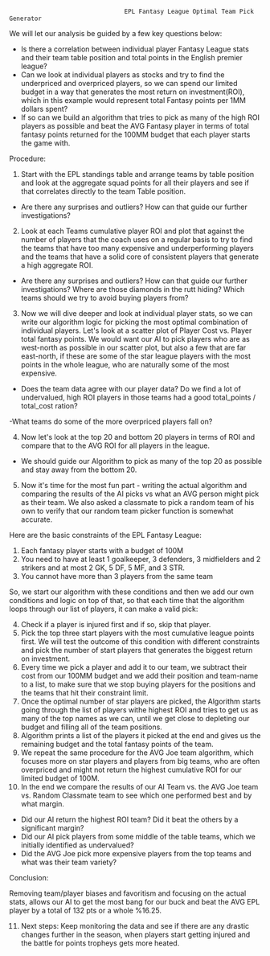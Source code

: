 
                                    EPL Fantasy League Optimal Team Pick Generator

We will let our analysis be guided by a few key questions below:

- Is there a correlation between individual player Fantasy League stats and their team table position and total points in the English premier league?
- Can we look at individual players as stocks and try to find the underpriced and overpriced players, so we can spend our limited budget in a way that generates the most return on investment(ROI), which in this example would represent total Fantasy points per 1MM dollars spent?
- If so can we build an algorithm that tries to pick as many of the high ROI players as possible and beat the AVG Fantasy player in  terms of total fantasy points returned for the 100MM budget that each player starts the game with.

Procedure:

1. Start with the EPL standings table and arrange teams by table position and look at the aggregate squad points for all their players and see if that correlates directly to the team Table position.

- Are there any surprises and outliers? How can that guide our further investigations?

2. Look at each Teams cumulative player ROI and plot that against the number of players that the coach uses on a regular basis to try to find the teams that have too many expensive and underperforming players and the teams that have a solid core of consistent players that generate a high aggregate ROI.

- Are there any surprises and outliers? How can that guide our further investigations?  Where are those diamonds in the rutt hiding? Which teams should we try to avoid buying players from?

3. Now we will dive deeper and look at individual player stats, so we can write our algorithm logic for picking the most optimal combination of individual players. Let's look at a scatter plot of Player Cost vs. Player total fantasy points. We would want our AI to pick players who are as west-north as possible in our scatter plot, but also a few that are far east-north, if these are some of the star league players with the most points in the whole league, who are naturally some of the most expensive.

- Does the team data agree with our player data? Do we find a lot of undervalued, high ROI players in those teams had a good total_points / total_cost ration?  

-What teams do some of the more overpriced players fall on?

4. Now let's look at the top 20 and bottom 20 players in terms of ROI and compare that to the AVG ROI for all players in the league.

- We should guide our Algorithm to pick as many of the top 20 as possible and stay away from the bottom 20.

5. Now it's time for the most fun part - writing the actual algorithm and comparing the results of the AI picks vs what an AVG person might pick as their team.  We also asked a classmate to pick a random team of his own to verify that our random team picker function is somewhat accurate.

Here are the basic constraints of the EPL Fantasy League:

1. Each fantasy player starts with a budget of 100M
2. You need to have at least 1 goalkeeper, 3 defenders, 3 midfielders and 2 strikers and at most 2 GK, 5 DF, 5 MF, and 3 STR.
3. You cannot have more than 3 players from the same team

So, we start our algorithm with these conditions and then we add our own conditions and logic on top of that, so that each time that the algorithm loops through our list of players, it can make a valid pick:

4. Check if a player is injured first and if so, skip that player.
5. Pick the top three start players with the most cumulative league points first. We will test the outcome of this condition with different constraints and pick the number of start players that generates the biggest return on investment.
6. Every time we pick a player and add it to our team, we subtract their cost from our 100MM budget and we add their position and team-name to a list, to make sure that we stop buying players for the positions and the teams that hit their constraint limit.
7. Once the optimal number of star players are picked, the Algorithm starts going through the list of players withe highest ROI and tries to get us as many of the top names as we can, until we get close to depleting our budget and filling all of the team positions.
8. Algorithm prints a list of the players it picked at the end and gives us the remaining budget and the total fantasy points of the team.
9. We repeat the same procedure for the AVG Joe team algorithm, which focuses more on star players and players from big teams, who are often overpriced and might not return the highest cumulative ROI for our limited budget of 100M.
10. In the end we compare the results of our AI Team vs. the AVG Joe team vs. Random Classmate team to see which one performed best and by what margin.

- Did our AI return the highest ROI team?  Did it beat the others by a significant margin?
- Did our AI pick players from some middle of the table teams, which we initially identified as undervalued?
- Did the AVG Joe pick more expensive players from the top teams and what was their team variety?

Conclusion:

Removing team/player biases and favoritism and focusing on the actual stats, allows our AI to get the most bang for our buck and beat the AVG EPL player by a total of 132 pts or a whole %16.25.

11. Next steps: Keep monitoring the data and see if there are any drastic changes further in the season, when players start getting injured and the battle for points tropheys gets more heated.
